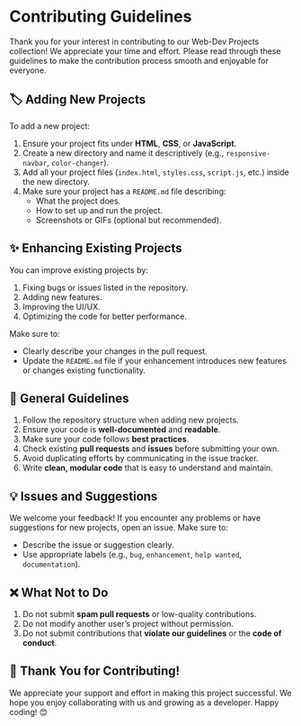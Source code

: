 # Contributing Guidelines

Thank you for your interest in contributing to our Web-Dev Projects collection! We appreciate your time and effort. Please read through these guidelines to make the contribution process smooth and enjoyable for everyone.

## 🏷️ Adding New Projects

To add a new project:
1. Ensure your project fits under **HTML**, **CSS**, or **JavaScript**.
2. Create a new directory and name it descriptively (e.g., `responsive-navbar`, `color-changer`).
3. Add all your project files (`index.html`, `styles.css`, `script.js`, etc.) inside the new directory.
4. Make sure your project has a `README.md` file describing:
   - What the project does.
   - How to set up and run the project.
   - Screenshots or GIFs (optional but recommended).

## ✨ Enhancing Existing Projects

You can improve existing projects by:
1. Fixing bugs or issues listed in the repository.
2. Adding new features.
3. Improving the UI/UX.
4. Optimizing the code for better performance.

Make sure to:
- Clearly describe your changes in the pull request.
- Update the `README.md` file if your enhancement introduces new features or changes existing functionality.

## 📜 General Guidelines

1. Follow the repository structure when adding new projects.
2. Ensure your code is **well-documented** and **readable**.
3. Make sure your code follows **best practices**.
4. Check existing **pull requests** and **issues** before submitting your own.
5. Avoid duplicating efforts by communicating in the issue tracker.
6. Write **clean, modular code** that is easy to understand and maintain.

## 💡 Issues and Suggestions

We welcome your feedback! If you encounter any problems or have suggestions for new projects, open an issue. Make sure to:
- Describe the issue or suggestion clearly.
- Use appropriate labels (e.g., `bug`, `enhancement`, `help wanted`, `documentation`).

## ❌ What Not to Do

1. Do not submit **spam pull requests** or low-quality contributions.
2. Do not modify another user’s project without permission.
3. Do not submit contributions that **violate our guidelines** or the **code of conduct**.

## 🎉 Thank You for Contributing!

We appreciate your support and effort in making this project successful. We hope you enjoy collaborating with us and growing as a developer. Happy coding! 😊
